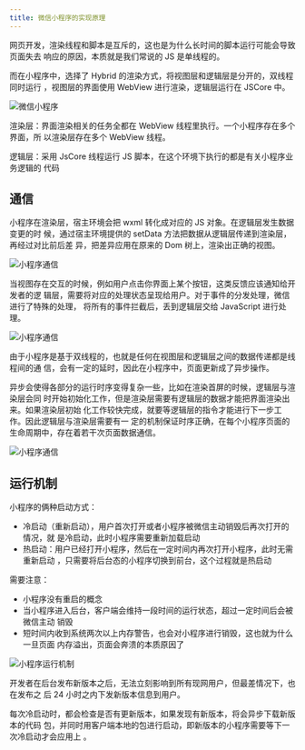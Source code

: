 ```yaml
---
title: 微信小程序的实现原理
---
```


网页开发，渲染线程和脚本是互斥的，这也是为什么长时间的脚本运行可能会导致页面失去
响应的原因，本质就是我们常说的 JS 是单线程的。

而在小程序中，选择了 Hybrid 的渲染方式，将视图层和逻辑层是分开的，双线程同时运行
，视图层的界面使用 WebView 进行渲染，逻辑层运行在 JSCore 中。

![微信小程序](https://leexiaop.github.io/static/ibadgers/interview/mini_1.png)

渲染层：界面渲染相关的任务全都在 WebView 线程里执行。一个小程序存在多个界面，所
以渲染层存在多个 WebView 线程。

逻辑层：采用 JsCore 线程运行 JS 脚本，在这个环境下执行的都是有关小程序业务逻辑的
代码

## 通信

小程序在渲染层，宿主环境会把 wxml 转化成对应的 JS 对象。在逻辑层发生数据变更的时
候，通过宿主环境提供的 setData 方法把数据从逻辑层传递到渲染层，再经过对比前后差
异，把差异应用在原来的 Dom 树上，渲染出正确的视图。

![小程序通信](https://leexiaop.github.io/static/ibadgers/interview/mini_2.png)

当视图存在交互的时候，例如用户点击你界面上某个按钮，这类反馈应该通知给开发者的逻
辑层，需要将对应的处理状态呈现给用户。对于事件的分发处理，微信进行了特殊的处理，
将所有的事件拦截后，丢到逻辑层交给 JavaScript 进行处理。

![小程序通信](https://leexiaop.github.io/static/ibadgers/interview/mini_3.png)

由于小程序是基于双线程的，也就是任何在视图层和逻辑层之间的数据传递都是线程间的通
信，会有一定的延时，因此在小程序中，页面更新成了异步操作。

异步会使得各部分的运行时序变得复杂一些，比如在渲染首屏的时候，逻辑层与渲染层会同
时开始初始化工作，但是渲染层需要有逻辑层的数据才能把界面渲染出来。如果渲染层初始
化工作较快完成，就要等逻辑层的指令才能进行下一步工作。因此逻辑层与渲染层需要有一
定的机制保证时序正确，在每个小程序页面的生命周期中，存在着若干次页面数据通信。

![小程序通信](https://leexiaop.github.io/static/ibadgers/interview/mini_4.png)

## 运行机制

小程序的俩种启动方式：

-   冷启动（重新启动），用户首次打开或者小程序被微信主动销毁后再次打开的情况，就
    是冷启动，此时小程序需要重新加载启动
-   热启动：用户已经打开小程序，然后在一定时间内再次打开小程序，此时无需重新启动
    ，只需要将后台态的小程序切换到前台，这个过程就是热启动

需要注意：

-   小程序没有重启的概念
-   当小程序进入后台，客户端会维持一段时间的运行状态，超过一定时间后会被微信主动
    销毁
-   短时间内收到系统两次以上内存警告，也会对小程序进行销毁，这也就为什么一旦页面
    内存溢出，页面会奔溃的本质原因了

![小程序运行机制](https://leexiaop.github.io/static/ibadgers/interview/mini_5.png)

开发者在后台发布新版本之后，无法立刻影响到所有现网用户，但最差情况下，也在发布之
后 24 小时之内下发新版本信息到用户。

每次冷启动时，都会检查是否有更新版本，如果发现有新版本，将会异步下载新版本的代码
包，并同时用客户端本地的包进行启动，即新版本的小程序需要等下一次冷启动才会应用上
。
